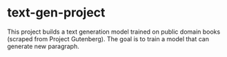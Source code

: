 # text-gen-project
This project builds a text generation model trained on public domain books (scraped from Project Gutenberg). The goal is to train a model that can generate new paragraph.
